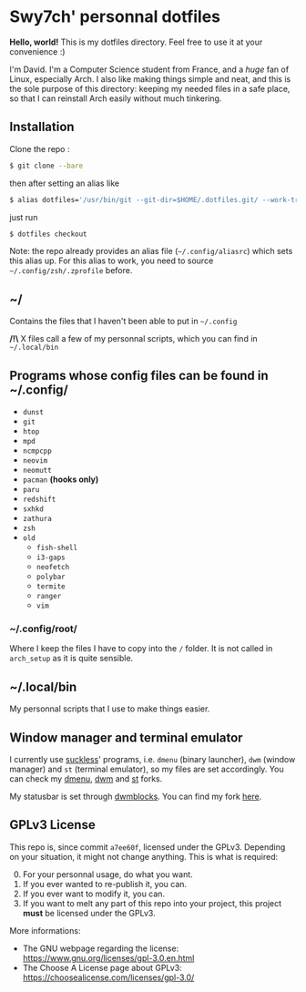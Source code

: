 # Swy7ch' personnal dotfiles

**Hello, world!** This is my dotfiles directory.
Feel free to use it at your convenience :)

I'm David. I'm a Computer Science student from France, and a *huge* fan of
Linux, especially Arch. I also like making things simple and neat, and this is
the sole purpose of this directory: keeping my needed files in a safe place,
so that I can reinstall Arch easily without much tinkering.

## Installation

Clone the repo :

```sh
$ git clone --bare
```

then after setting an alias like

```sh
$ alias dotfiles='/usr/bin/git --git-dir=$HOME/.dotfiles.git/ --work-tree=$HOME'
```

just run

```sh
$ dotfiles checkout
```

Note: the repo already provides an alias file (`~/.config/aliasrc`) which sets
this alias up. For this alias to work, you need to source
`~/.config/zsh/.zprofile` before.

## ~/

Contains the files that I haven't been able to put in `~/.config`

**/!\\** X files call a few of my personnal scripts, which you can find in
`~/.local/bin`

## Programs whose config files can be found in ~/.config/

- `dunst`
- `git`
- `htop`
- `mpd`
- `ncmpcpp`
- `neovim`
- `neomutt`
- `pacman` **(hooks only)**
- `paru`
- `redshift`
- `sxhkd`
- `zathura`
- `zsh`
- `old`
	- `fish-shell`
	- `i3-gaps`
	- `neofetch`
	- `polybar`
	- `termite`
	- `ranger`
	- `vim`

### ~/.config/root/

Where I keep the files I have to copy into the `/` folder. It is not called in
`arch_setup` as it is quite sensible.

## ~/.local/bin

My personnal scripts that I use to make things easier.

## Window manager and terminal emulator

I currently use [suckless](https://suckless.org/)' programs, i.e. `dmenu`
(binary launcher), `dwm` (window manager) and `st` (terminal emulator),
so my files are set accordingly. You can check my
[dmenu](https://forge.chapril.org/swytch/dmenu),
[dwm](https://forge.chapril.org/swytch/dwm)
and [st](https://forge.chapril.org/swytch/st) forks.

My statusbar is set through
[dwmblocks](https://github.com/torrinfail/dwmblocks). You can find my fork
[here](https://forge.chapril.org/swytch/dwmblocks).

## GPLv3 License

This repo is, since commit `a7ee60f`, licensed under the GPLv3. Depending on
your situation, it might not change anything. This is what is required:

0. For your personnal usage, do what you want.
1. If you ever wanted to re-publish it, you can.
2. If you ever want to modify it, you can.
3. If you want to melt any part of this repo into your project, this
   project **must** be licensed under the GPLv3.

More informations:

* The GNU webpage regarding the license:
https://www.gnu.org/licenses/gpl-3.0.en.html
* The Choose A License page about GPLv3:
https://choosealicense.com/licenses/gpl-3.0/
